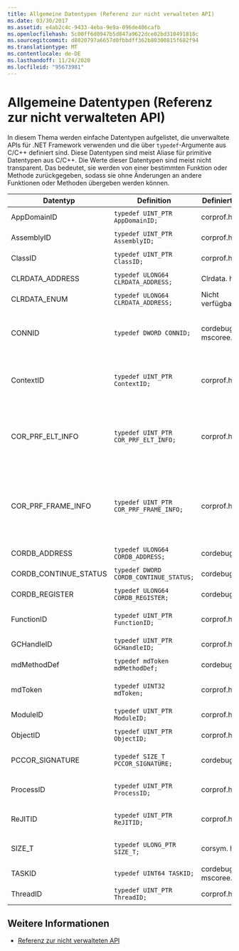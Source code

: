 ```yaml
---
title: Allgemeine Datentypen (Referenz zur nicht verwalteten API)
ms.date: 03/30/2017
ms.assetid: e4ab2c4c-9433-4eba-9e9a-096de406cafb
ms.openlocfilehash: 5c00ff6d0947b5d847a9622dce02bd310491818c
ms.sourcegitcommit: d8020797a6657d0fbbdff362b80300815f682f94
ms.translationtype: MT
ms.contentlocale: de-DE
ms.lasthandoff: 11/24/2020
ms.locfileid: "95673981"
---
```

# <a name="common-data-types-unmanaged-api-reference"></a>Allgemeine Datentypen (Referenz zur nicht verwalteten API)

In diesem Thema werden einfache Datentypen aufgelistet, die unverwaltete APIs für .NET Framework verwenden und die über `typedef`-Argumente aus C/C++ definiert sind. Diese Datentypen sind meist Aliase für primitive Datentypen aus C/C++. Die Werte dieser Datentypen sind meist nicht transparent. Das bedeutet, sie werden von einer bestimmten Funktion oder Methode zurückgegeben, sodass sie ohne Änderungen an andere Funktionen oder Methoden übergeben werden können.  
  
|Datentyp|Definition|Definiert in|BESCHREIBUNG|  
|---------------|----------------|----------------|-----------------|  
|AppDomainID|`typedef UINT_PTR AppDomainID;`|corprof.h|Der Bezeichner einer Anwendungsdomäne.|  
|AssemblyID|`typedef UINT_PTR AssemblyID;`|corprof.h|Der Bezeichner einer Assembly.|  
|ClassID|`typedef UINT_PTR ClassID;`|corprof.h|Der Bezeichner einer verwalteten Klasse.|  
|CLRDATA_ADDRESS|`typedef ULONG64 CLRDATA_ADDRESS;`|Clrdata. h|Eine 64-Bit-Speicheradresse.|
|CLRDATA_ENUM|`typedef ULONG64 CLRDATA_ADDRESS;`|Nicht verfügbar.|Eine 64-Bit-Speicheradresse.|
|CONNID|`typedef DWORD CONNID;`|cordebug.h, mscoree.h|Die Verbindungs-ID eines Threads ist mit einer Instanz von Microsoft SQL Server verbunden.|  
|ContextID|`typedef UINT_PTR ContextID;`|corprof.h|Der Bezeichner des Kontexts, der mit einem bestimmten verwalteten Thread verknüpft ist.|  
|COR_PRF_ELT_INFO|`typedef UINT_PTR COR_PRF_ELT_INFO;`|corprof.h|Ein nicht transparenter Handle, der Informationen über einen bestimmten Stapelrahmen repräsentiert.|  
|COR_PRF_FRAME_INFO|`typedef UINT_PTR COR_PRF_FRAME_INFO;`|corprof.h|Ein nicht transparenter Handle, der auf einen Stapelrahmen zeigt. Er ist nur gültig während des Rückrufs, an den er übergeben wird.|  
|CORDB_ADDRESS|`typedef ULONG64 CORDB_ADDRESS;`|cordebug.h|Eine Adresse im Speicher.|  
|CORDB_CONTINUE_STATUS|`typedef DWORD CORDB_CONTINUE_STATUS;`|cordebug.h|Der Status der Fortsetzung.|  
|CORDB_REGISTER|`typedef ULONG64 CORDB_REGISTER;`|cordebug.h|Der Wert eines CPU-Registers.|
|FunctionID|`typedef UINT_PTR FunctionID;`|corprof.h|Der Bezeichner einer Funktion oder Methode.|  
|GCHandleID|`typedef UINT_PTR GCHandleID;`|corprof.h|Ein Garbage Collection-Handle.|  
|mdMethodDef|`typedef mdToken mdMethodDef;`|cordebug.h|Ein Methoden Definitions Token.|
|mdToken|`typedef UINT32 mdToken;`|corprof.h|Ein Metadatentoken (eine Zeile in einer Metadatentabelle).|  
|ModuleID|`typedef UINT_PTR ModuleID;`|corprof.h|Der Bezeichner eines Assemblymoduls.|  
|ObjectID|`typedef UINT_PTR ObjectID;`|corprof.h|Der Bezeichner eines Objekts.|  
|PCCOR_SIGNATURE|`typedef SIZE_T PCCOR_SIGNATURE;`|cordebug.h|Ein Zeiger auf eine Member-oder Metadatensignatur.|
|ProcessID|`typedef UINT_PTR ProcessID;`|corprof.h|Der Bezeichner eines verwalteten Prozesses.|  
|ReJITID|`typedef UINT_PTR ReJITID;`|corprof.h|Der Bezeichner einer mit JIT kompilierten Funktion.|  
|SIZE_T|`typedef ULONG_PTR SIZE_T;`|corsym. h|Ein Zeiger auf eine 64-Bit-Speicheradresse.|
|TASKID|`typedef UINT64 TASKID;`|cordebug.h, mscoree.h|Der Bezeichner einer [ICLRTask](./hosting/iclrtask-interface.md) -Instanz.|  
|ThreadID|`typedef UINT_PTR ThreadID;`|corprof.h|Der Bezeichner eines verwalteten Threads.|  
  
## <a name="see-also"></a>Weitere Informationen

- [Referenz zur nicht verwalteten API](index.md)
